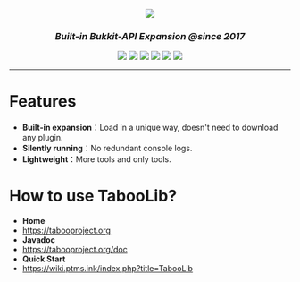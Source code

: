
<p align="center">
  <img src="https://i.loli.net/2019/07/06/5d1f802426f2a12175.png">
</p>
<h3 align="center"><i>Built-in Bukkit-API Expansion @since 2017</i></h3>
<p align="center">
  <a>
    <img src="https://img.shields.io/github/license/bkm016/taboolib.svg">
  </a>
  <a>
    <img src="https://img.shields.io/github/downloads/Bkm016/TabooLib/total.svg">
  </a>
  <a>
    <img src="https://img.shields.io/github/languages/code-size/bkm016/taboolib.svg">
  </a>
  <a>
    <img src="https://img.shields.io/github/release/Bkm016/TabooLib.svg">
  </a>
  <a>
    <img src="https://img.shields.io/badge/Bukkit-1.8~1.16-blue.svg">
  </a>
  <a>
    <img src="https://img.shields.io/badge/Loader-2.5-blue.svg">
  </a>
</p>

---
# Features

+ **Built-in expansion**：Load in a unique way, doesn't need to download any plugin.
+ **Silently running**：No redundant console logs.
+ **Lightweight**：More tools and only tools.

# How to use TabooLib?

+ **Home**
+ https://tabooproject.org
+ **Javadoc**
+ https://tabooproject.org/doc
+ **Quick Start**
+ https://wiki.ptms.ink/index.php?title=TabooLib
